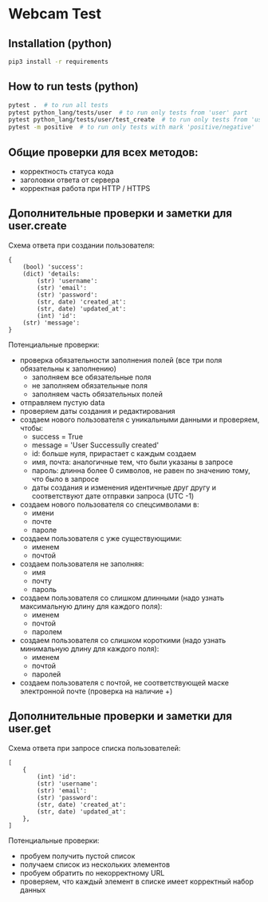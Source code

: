 # Webcam Test

## Installation (python)
```bash 
pip3 install -r requirements
```

## How to run tests (python)
```bash
pytest .  # to run all tests
pytest python_lang/tests/user  # to run only tests from 'user' part
pytest python_lang/tests/user/test_create  # to run only tests from 'user.create/user.get' part
pytest -m positive  # to run only tests with mark 'positive/negative'
```

## Общие проверки для всех методов: 
- корректность статуса кода
- заголовки ответа от сервера
- корректная работа при HTTP / HTTPS

## Дополнительные проверки и заметки для user.create

Схема ответа при создании пользователя:
```text
{
    (bool) 'success':
    (dict) 'details:
        (str) 'username':
        (str) 'email':
        (str) 'password':
        (str, date) 'created_at':
        (str, date) 'updated_at':
        (int) 'id':
    (str) 'message':
}
```

Потенциальные проверки:
- проверка обязательности заполнения полей (все три поля обязательны к заполнению)
  - заполняем все обязательные поля
  - не заполняем обязательные поля
  - заполняем часть обязательных полей
- отправляем пустую data
- проверяем даты создания и редактирования
- создаем нового пользователя с уникальными данными и проверяем, чтобы:
    - success = True
    - message = 'User Successully created'
    - id: больше нуля, прирастает с каждым создаем
    - имя, почта: аналогичные тем, что были указаны в запросе
    - пароль: длинна более 0 символов, не равен по значению тому, что было в запросе
    - даты создания и изменения идентичные друг другу и соответствуют дате отправки запроса (UTC -1)
- создаем нового пользователя со спецсимволами в:
    - имени
    - почте
    - пароле
- создаем пользователя с уже существующими:
    - именем
    - почтой
- создаем пользователя не заполняя:
    - имя
    - почту
    - пароль
- создаем пользователя со слишком длинными (надо узнать максимальную длину для каждого поля):
    - именем
    - почтой
    - паролем
- создаем пользователя со слишком короткими (надо узнать минимальную длину для каждого поля):
    - именем
    - почтой
    - паролей
- создаем пользователя с почтой, не соответствующей маске электронной почте (проверка на наличие +)

## Дополнительные проверки и заметки для user.get

Схема ответа при запросе списка пользователей:
```text
[
    {
        (int) 'id':
        (str) 'username':
        (str) 'email':
        (str) 'password':
        (str, date) 'created_at':
        (str, date) 'updated_at':
    },
]
```

Потенциальные проверки:
- пробуем получить пустой список
- получаем список из нескольких элементов
- пробуем обратить по некорректному URL
- проверяем, что каждый элемент в списке имеет корректный набор данных